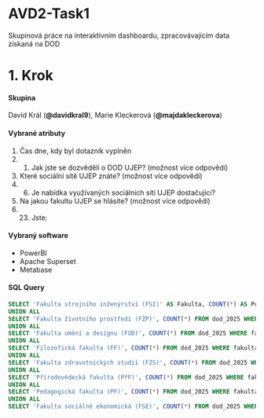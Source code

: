 # AVD2-Task1
Skupinová práce na interaktivním dashboardu, zpracovávajícím data získaná na DOD

# 1. Krok 
#### Skupina
David Král (**@davidkral9**), Marie Kleckerová (**@majdakleckerova**)

#### Vybrané atributy
1. Čas dne, kdy byl dotazník vyplněn
2. 1. Jak jste se dozvěděli o DOD UJEP? (možnost více odpovědí)
3. Které sociální sítě UJEP znáte? (možnost více odpovědí)
4. 6. Je nabídka využívaných sociálních sítí UJEP dostačující?
12. Na jakou fakultu UJEP se hlásíte? (možnost více odpovědí)
13. 23. Jste:


#### Vybraný software
- PowerBI
- Apache Superset
- Metabase


#### SQL Query
```sql
SELECT 'Fakulta strojního inženýrství (FSI)' AS Fakulta, COUNT(*) AS Počet FROM dod_2025 WHERE fakulta_fsi = true
UNION ALL
SELECT 'Fakulta životního prostředí (FŽP)', COUNT(*) FROM dod_2025 WHERE fakulta_fzp = true
UNION ALL
SELECT 'Fakulta umění a designu (FUD)', COUNT(*) FROM dod_2025 WHERE fakulta_fud = true
UNION ALL
SELECT 'Filozofická fakulta (FF)', COUNT(*) FROM dod_2025 WHERE fakulta_ff = true
UNION ALL
SELECT 'Fakulta zdravotnických studií (FZS)', COUNT(*) FROM dod_2025 WHERE fakulta_fzs = true
UNION ALL
SELECT 'Přírodovědecká fakulta (PřF)', COUNT(*) FROM dod_2025 WHERE fakulta_prf = true
UNION ALL
SELECT 'Pedagogická fakulta (PF)', COUNT(*) FROM dod_2025 WHERE fakulta_pf = true
UNION ALL
SELECT 'Fakulta sociálně ekonomická (FSE)', COUNT(*) FROM dod_2025 WHERE fakulta_fse = true

```
